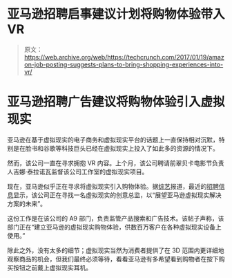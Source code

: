 # 亚马逊招聘启事建议计划将购物体验带入 VR 

> 原文：<https://web.archive.org/web/https://techcrunch.com/2017/01/19/amazon-job-posting-suggests-plans-to-bring-shopping-experiences-into-vr/>

# 亚马逊招聘广告建议将购物体验引入虚拟现实

亚马逊在基于虚拟现实的电子商务和虚拟现实平台的话题上一直保持相对沉默，特别是在脸书和谷歌等科技巨头已经在虚拟现实上投入了如此多的资源的情况下。

然而，该公司一直在寻求拥抱 VR 内容。上个月，该公司聘请前翠贝卡电影节负责人吉娜·泰拉诺瓦监督该公司工作室的虚拟现实项目。

现在，亚马逊似乎正在寻求将虚拟现实引入购物体验。据[综艺](https://web.archive.org/web/20230331105351/http://variety.com/2017/digital/news/amazon-vr-shopping-app-1201962695/)报道，最近的[招聘信息](https://web.archive.org/web/20230331105351/https://www.linkedin.com/jobs/view/248229889)显示，该公司正在寻找一名虚拟现实的创意总监，以“展望亚马逊虚拟现实解决方案的未来”。

这份工作是在该公司的 A9 部门，负责监管产品搜索和广告技术。该帖子声称，该部门正在“建立亚马逊的虚拟现实购物体验，供数百万客户在各种虚拟现实设备上使用。”

除此之外，没有太多的细节；虚拟现实当然为消费者提供了在 3D 范围内更详细地观察商品的机会，但我们最终必须等待，看看亚马逊有多希望看到购物者在按下购买按钮之前戴上虚拟现实耳机。
